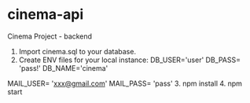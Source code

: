 # cinema-api
Cinema Project - backend
1. Import cinema.sql to your database.
2. Create ENV files for your local instance:
  DB_USER='user'
  DB_PASS= 'pass!'
  DB_NAME='cinema'

  MAIL_USER= 'xxx@gmail.com'
  MAIL_PASS= 'pass'
3. npm install
4. npm start
